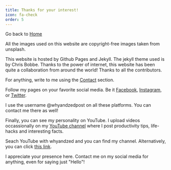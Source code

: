 ```yaml
---
title: Thanks for your interest!
icon: fa-check
order: 5
---
```


Go back to <a href="https://www.facebook.com/whyandzedpost/" target="_blank">Home</a>

All the images used on this website are copyright-free images taken from unsplash.

This website is hosted by Github Pages and Jekyll. The jekyll theme used is by Chris Bobbe. Thanks to the power of internet, this website has been quite a collaboration from around the world! Thanks to all the contributors.

For anything, write to me using the <a href="https://dattanibedita.github.io/#contact" target="_blank">Contact</a> section.

Follow my pages on your favorite social media. Be it <a href="https://www.facebook.com/whyandzedpost/" target="_blank">Facebook</a>, <a href="https://www.instagram.com/whyandzedpost/" target="_blank">Instagram</a>, or <a href="https://twitter.com/whyandzedpost/" target="_blank">Twitter</a>.

I use the username @whyandzedpost on all these platforms. You can contact me there as well!

Finally, you can see my personality on YouTube. I upload videos occassionally on my <a href="https://www.youtube.com/channel/UCRlmpXtxhkrMVNyeehiED7A/" target="_blank">YouTube channel</a> where I post productivity tips, life-hacks and interesting facts.

Seach YouTube with whyandzed and you can find my channel. Alternatively, you can click <a href="https://www.youtube.com/channel/UCRlmpXtxhkrMVNyeehiED7A/" target="_blank">this link</a>.

I appreciate your presence here. Contact me on my social media for anything, even for saying just "Hello"!
